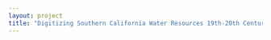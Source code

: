 ```yaml
--- 
layout: project 
title: "Digitizing Southern California Water Resources 19th-20th Centuries: A proposal to the Council on Libraries and Information Resources' Digitizing Hidden Special Collections and Archives program" 
---
```



